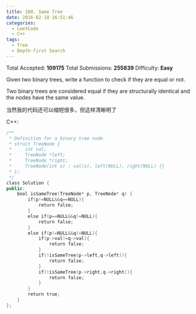 ```yaml
---
title: 100. Same Tree
date: 2016-02-10 16:51:46
categories:
  - LeetCode
  - C++
tags:
  - Tree
  - Depth-first Search
---
```


Total Accepted: **109175**
Total Submissions: **255839**
Difficulty: **Easy**

Given two binary trees, write a function to check if they are equal or not.

Two binary trees are considered equal if they are structurally identical and the nodes have the same value.

<!-- more -->

当然我的代码还可以缩短很多，但这样清晰明了

C++:

``` cpp
/**
 * Definition for a binary tree node.
 * struct TreeNode {
 *     int val;
 *     TreeNode *left;
 *     TreeNode *right;
 *     TreeNode(int x) : val(x), left(NULL), right(NULL) {}
 * };
 */
class Solution {
public:
    bool isSameTree(TreeNode* p, TreeNode* q) {
        if(p!=NULL&&q==NULL){
            return false;
        }
        else if(p==NULL&&q!=NULL){
            return false;
        }
        else if(p!=NULL&&q!=NULL){
            if(p->val!=q->val){
                return false;
            }
            if(!isSameTree(p->left,q->left)){
                return false;
            }
            if(!isSameTree(p->right,q->right)){
                return false;
            }
        }
        return true;
    }
};
```